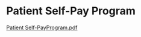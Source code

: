# Patient Self-Pay Program

[Patient Self-PayProgram.pdf](Patient%20Self-Pay%20Program%20e33876eefd884eec81402008d05bb6fa/Patient_Self-PayProgram.pdf)